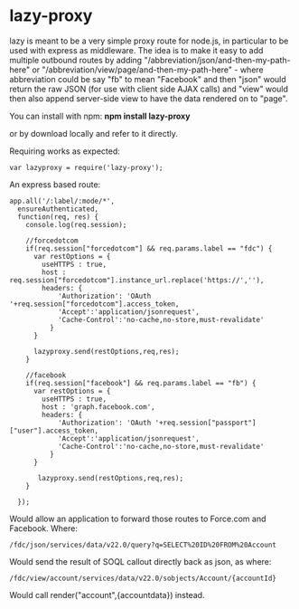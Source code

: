 <H1>lazy-proxy</H1>
lazy is meant to be a very simple proxy route for node.js, in particular to be used with express as middleware.  The idea
is to make it easy to add multiple outbound routes by adding "/abbreviation/json/and-then-my-path-here" or "/abbreviation/view/page/and-then-my-path-here" - where abbreviation could be say "fb" to mean "Facebook" and then  "json" would return the raw JSON (for use with client side AJAX calls) and "view" would then also append server-side view to have the data rendered on to "page".

You can install with npm: <b>npm install lazy-proxy</b>

or by download locally and refer to it directly.

Requiring works as expected:
```
var lazyproxy = require('lazy-proxy');
```


An express based route:
```
app.all('/:label/:mode/*',
  ensureAuthenticated,
  function(req, res) {
    console.log(req.session);
    
    //forcedotcom
    if(req.session["forcedotcom"] && req.params.label == "fdc") {
      var restOptions = {
        useHTTPS : true,
        host : req.session["forcedotcom"].instance_url.replace('https://',''),
        headers: {
            'Authorization': 'OAuth '+req.session["forcedotcom"].access_token,
            'Accept':'application/jsonrequest',
            'Cache-Control':'no-cache,no-store,must-revalidate'
          }
      }

      lazyproxy.send(restOptions,req,res);
    }

    //facebook
    if(req.session["facebook"] && req.params.label == "fb") {
      var restOptions = {
        useHTTPS : true,
        host : 'graph.facebook.com',
        headers: {
            'Authorization': 'OAuth '+req.session["passport"]["user"].access_token,
            'Accept':'application/jsonrequest',
            'Cache-Control':'no-cache,no-store,must-revalidate'
          }
      }

       lazyproxy.send(restOptions,req,res);
    }

  });
  ```

Would allow an application to forward those routes to Force.com and Facebook.  Where:

```
/fdc/json/services/data/v22.0/query?q=SELECT%20ID%20FROM%20Account
```

Would send the result of SOQL callout directly back as json, as where:

```
/fdc/view/account/services/data/v22.0/sobjects/Account/{accountId}
```

Would call render("account",{accountdata}) instead.
